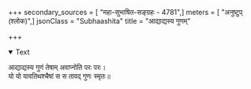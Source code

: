 +++
secondary_sources = [ "महा-सुभाषित-सङ्ग्रहः - 4781",]
meters = [ "अनुष्टुप् (श्लोक)",]
jsonClass = "Subhaashita"
title = "आद्याद्यस्य गुणम्"

+++

<details open><summary>Text</summary>

आद्याद्यस्य गुणं तेषाम् अवाप्नोति परः परः।  
यो यो यावतिथश्चैषां स स तावद् गुणः स्मृतः॥
</details>
